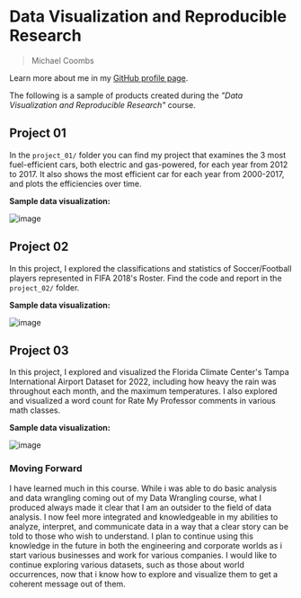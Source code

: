# Data Visualization and Reproducible Research

> Michael Coombs

Learn more about me in my [GitHub profile page](https://github.com/minemunf). 


The following is a sample of products created during the _"Data Visualization and Reproducible Research"_ course.


## Project 01

In the `project_01/` folder you can find my project that examines the 3 most fuel-efficient cars, both electric and gas-powered, for each year from 2012 to 2017. It also shows the most efficient car for each year from 2000-2017, and plots the efficiencies over time.


**Sample data visualization:** 

![image](https://github.com/minemunf/dataviz_final_project/assets/73777889/679fde3b-b79d-4bb8-a5c1-086e39c7cf81)



## Project 02

In this project, I explored the classifications and statistics of Soccer/Football players represented in FIFA 2018's Roster. Find the code and report in the `project_02/` folder.

**Sample data visualization:** 

![image](https://github.com/minemunf/dataviz_final_project/assets/73777889/aec9e5fe-0933-4b93-9267-2f926e462859)





## Project 03

In this project, I explored and visualized the Florida Climate Center's Tampa International Airport Dataset for 2022, including how heavy the rain was throughout each month, and the maximum temperatures. I also explored and visualized a word count for Rate My Professor comments in various math classes.

**Sample data visualization:** 

![image](https://github.com/minemunf/dataviz_final_project/assets/73777889/7c6f1460-9ed6-4e4d-a0a1-28209a4bcdd7)



### Moving Forward

I have learned much in this course. While i was able to do basic analysis and data wrangling coming out of my Data Wrangling course, what I produced always made it clear that I am an outsider to the field of data analysis. I now feel more integrated and knowledgeable in my abilities to analyze, interpret, and communicate data in a way that a clear story can be told to those who wish to understand. I plan to continue using this knowledge in the future in both the engineering and corporate worlds as i start various businesses and work for various companies. I would like to continue exploring various datasets, such as those about world occurrences, now that i know how to explore and visualize them to get a coherent message out of them.
